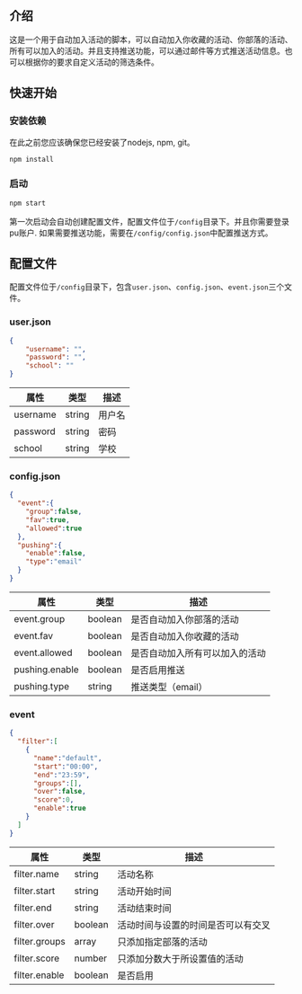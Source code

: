 ## 介绍
这是一个用于自动加入活动的脚本，可以自动加入你收藏的活动、你部落的活动、所有可以加入的活动。并且支持推送功能，可以通过邮件等方式推送活动信息。也可以根据你的要求自定义活动的筛选条件。
## 快速开始
### 安装依赖
在此之前您应该确保您已经安装了nodejs, npm, git。
```bash
npm install
```
### 启动
```bash
npm start
```
第一次启动会自动创建配置文件，配置文件位于`/config`目录下。并且你需要登录pu账户. 如果需要推送功能，需要在`/config/config.json`中配置推送方式。

## 配置文件
配置文件位于`/config`目录下，包含`user.json`、`config.json`、`event.json`三个文件。
### user.json
```json
{
    "username": "",
    "password": "",
    "school": ""
}
```
| 属性 | 类型 | 描述 |
|---| --- | --- |
| username | string | 用户名 |
| password | string | 密码 |
| school | string | 学校 |

### config.json
```json
{
  "event":{
    "group":false,
    "fav":true,
    "allowed":true
  },
  "pushing":{
    "enable":false,
    "type":"email"
  }
}
```
| 属性 | 类型 | 描述 |
|-| --- | --- |
| event.group | boolean | 是否自动加入你部落的活动 |
| event.fav | boolean | 是否自动加入你收藏的活动 |
| event.allowed | boolean | 是否自动加入所有可以加入的活动 |
| pushing.enable | boolean | 是否启用推送 |
| pushing.type | string | 推送类型（email） |

### event
```json
{
  "filter":[
    {
      "name":"default",
      "start":"00:00",
      "end":"23:59",
      "groups":[],
      "over":false,
      "score":0,
      "enable":true
    }
  ]
}
```
| 属性 | 类型 | 描述 |
|-| --- | --- |
| filter.name| string | 活动名称 |
| filter.start | string | 活动开始时间 |
| filter.end | string | 活动结束时间 |
| filter.over | boolean | 活动时间与设置的时间是否可以有交叉 |
| filter.groups | array | 只添加指定部落的活动 |
| filter.score | number | 只添加分数大于所设置值的活动 |
| filter.enable | boolean | 是否启用 |

